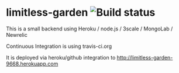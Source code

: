 # limitless-garden ![Build status](https://travis-ci.org/abarbanell/limitless-garden.svg)

This is a small backend using 
Heroku / node.js / 3scale / MongoLab / Newrelic

Continuous Integration is using travis-ci.org


It is deployed via heroku/github integration to 
http://limitless-garden-9668.herokuapp.com
